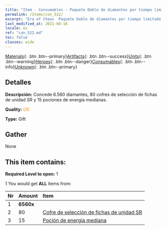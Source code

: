```yaml
---
title: "Item - Consumables - Paquete Doble de diamantes por tiempo limitado D"
permalink: /Items/con_522/
excerpt: "Era of Chaos  Paquete Doble de diamantes por tiempo limitado D"
last_modified_at: 2021-04-16
locale: es
ref: "con_522.md"
toc: false
classes: wide
---
```

 [Materials](/es/Items/){: .btn .btn--primary}[Artifacts](/es/Items/Artifacts/){: .btn .btn--success}[Units](/es/Items/Units/){: .btn .btn--warning}[Heroes](/es/Items/Heroes/){: .btn .btn--danger}[Consumables](/es/Items/Consumables/){: .btn .btn--info}[Unknown](/es/Items/Unknown/){: .btn .btn--primary}

## Detalles
 **Descripción:** Concede 6.560 diamantes, 80 cofres de selección de fichas de unidad SR y 15 pociones de energía medianas.

 **Quality:** <span style="color: #FF8C00">OK</span>

 **Type:** Gift

## Gather

  None

## This item contains:

 **Required Level to open:** 1

 1 You would get **ALL** items  from:

  | Nr | Amount |     Item    |
  |:---|:-------|:------------|
  | 1 |  **6560x** | <i class="fas fa-gem"/> |  | 
  | 2 | 80 | [Cofre de selección de fichas de unidad SR](/es/Items/con_1618/) |  | 
  | 3 | 15 | [Poción de energía mediana](/es/Items/con_705/) |  | 
